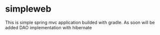 # simpleweb
This is simple spring mvc application builded with gradle. As soon will be added DAO implementation with hibernate
